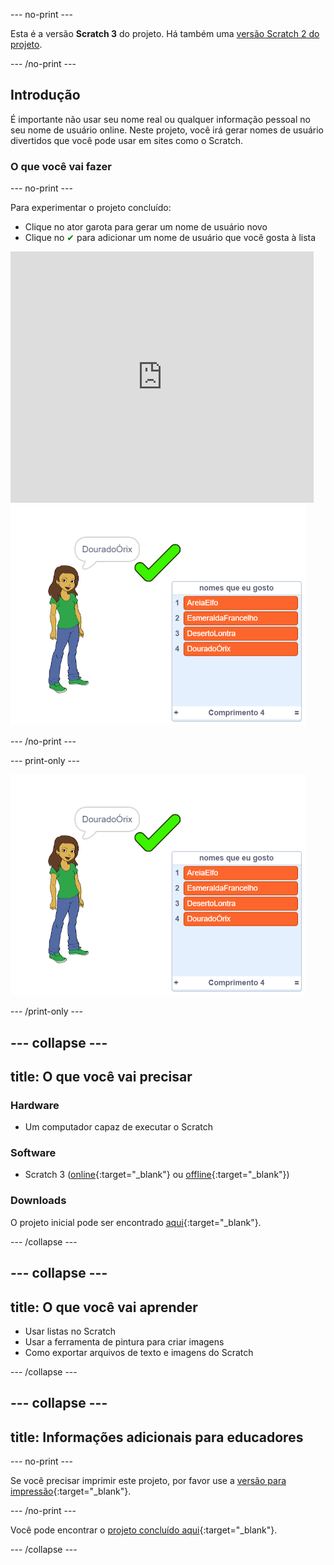 --- no-print ---

Esta é a versão **Scratch 3** do projeto. Há também uma [versão Scratch 2 do projeto](https://projects.raspberrypi.org/pt-BR/projects/username-generator-scratch2).

--- /no-print ---

## Introdução

É importante não usar seu nome real ou qualquer informação pessoal no seu nome de usuário online. Neste projeto, você irá gerar nomes de usuário divertidos que você pode usar em sites como o Scratch.

### O que você vai fazer

--- no-print ---

Para experimentar o projeto concluído:

- Clique no ator garota para gerar um nome de usuário novo
- Clique no <span style="color: green;"> ✔</span> para adicionar um nome de usuário que você gosta à lista

<div class="scratch-preview">
  <iframe allowtransparency="true" width="485" height="402" src="https://scratch.mit.edu/projects/embed/408398421/?autostart=false" frameborder="0" scrolling="no"></iframe>
  <img src="images/usernames-final.png">
</div>

--- /no-print ---

--- print-only ---

![projeto concluído](images/usernames-final.png)

--- /print-only ---

--- collapse ---
---
title: O que você vai precisar
---

### Hardware

- Um computador capaz de executar o Scratch

### Software

- Scratch 3 ([online](https://rpf.io/scratchon){:target="_blank"} ou [offline](https://rpf.io/scratchoff){:target="_blank"})

### Downloads

O projeto inicial pode ser encontrado [aqui](https://rpf.io/p/pt-BR/username-generator-go){:target="_blank"}.

--- /collapse ---

--- collapse ---
---
title: O que você vai aprender
---

- Usar listas no Scratch
- Usar a ferramenta de pintura para criar imagens
- Como exportar arquivos de texto e imagens do Scratch

--- /collapse ---

--- collapse ---
---
title: Informações adicionais para educadores
---

--- no-print ---

Se você precisar imprimir este projeto, por favor use a [versão para impressão](https://projects.raspberrypi.org/pt-BR/projects/username-generator/print){:target="_blank"}.

--- /no-print ---

Você pode encontrar o [projeto concluído aqui](https://rpf.io/p/pt-BR/username-generator-get){:target="_blank"}.

--- /collapse ---
